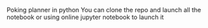 Poking planner in python
You can clone the repo and launch all the notebook or using online jupyter notebook to launch it
